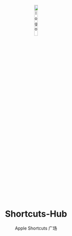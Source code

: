<p align="center">
  <img width="16%" align="center" src="icons/bloret.png" alt="logo">
</p>
  <h1 align="center">
  Shortcuts-Hub
</h1>
<p align="center">
  Apple Shortcuts 广场
</p>
